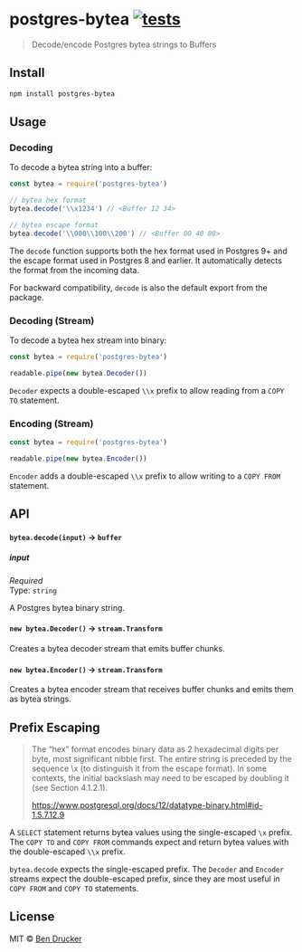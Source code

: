 # postgres-bytea [![tests](https://github.com/bendrucker//Users/ben/src/workflows/tests/badge.svg)](https://github.com/bendrucker//Users/ben/src/actions?query=workflow%3Atests)

> Decode/encode Postgres bytea strings to Buffers


## Install

```sh
npm install postgres-bytea
```

## Usage

### Decoding

To decode a bytea string into a buffer:

```js
const bytea = require('postgres-bytea')

// bytea hex format
bytea.decode('\\x1234') // <Buffer 12 34>

// bytea escape format
bytea.decode('\\000\\100\\200') // <Buffer 00 40 80>
```

The `decode` function supports both the hex format used in Postgres 9+ and the escape format used in Postgres 8 and earlier. It automatically detects the format from the incoming data.

For backward compatibility, `decode` is also the default export from the package.

### Decoding (Stream)

To decode a bytea hex stream into binary:

```js
const bytea = require('postgres-bytea')

readable.pipe(new bytea.Decoder())
```

`Decoder` expects a double-escaped `\\x` prefix to allow reading from a `COPY TO` statement.

### Encoding (Stream)


```js
const bytea = require('postgres-bytea')

readable.pipe(new bytea.Encoder())
```

`Encoder` adds a double-escaped `\\x` prefix to allow writing to a `COPY FROM` statement.

## API

#### `bytea.decode(input)` -> `buffer`

##### input

*Required*  
Type: `string`

A Postgres bytea binary string.

#### `new bytea.Decoder()` -> `stream.Transform`

Creates a bytea decoder stream that emits buffer chunks.

#### `new bytea.Encoder()` -> `stream.Transform`

Creates a bytea encoder stream that receives buffer chunks and emits them as bytea strings.

## Prefix Escaping

> The “hex” format encodes binary data as 2 hexadecimal digits per byte, most significant nibble first. The entire string is preceded by the sequence \x (to distinguish it from the escape format). In some contexts, the initial backslash may need to be escaped by doubling it (see Section 4.1.2.1).
>
> https://www.postgresql.org/docs/12/datatype-binary.html#id-1.5.7.12.9

A `SELECT` statement returns bytea values using the single-escaped `\x` prefix. The `COPY TO` and `COPY FROM` commands expect and return bytea values with the double-escaped `\\x` prefix. 

`bytea.decode` expects the single-escaped prefix. The `Decoder` and `Encoder` streams expect the double-escaped prefix, since they are most useful in `COPY FROM` and `COPY TO` statements.

## License

MIT © [Ben Drucker](http://bendrucker.me)
